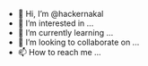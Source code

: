 - 👋 Hi, I’m @hackernakal
- 👀 I’m interested in ...
- 🌱 I’m currently learning ...
- 💞️ I’m looking to collaborate on ...
- 📫 How to reach me ...

<!---
hackernakal/hackernakal is a ✨ special ✨ repository because its `README.md` (this file) appears on your GitHub profile.
You can click the Preview link to take a look at your changes.
--->
